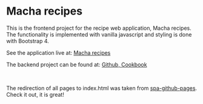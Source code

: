 # Macha recipes

This is the frontend project for the recipe web application, Macha recipes.
The functionality is implemented with vanilla javascript and styling is done with Bootstrap 4.

See the application live at: [Macha recipes](https://macharecipes.com)

The backend project can be found at: [Github, Cookbook](https://github.com/martinmartinchan/cookbook)

<br/>

The redirection of all pages to index.html was taken from [spa-github-pages](https://github.com/rafrex/spa-github-pages). Check it out, it is great!
